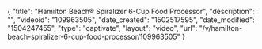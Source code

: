 {
    "title": "Hamilton Beach&reg; Spiralizer 6-Cup Food Processor",
    "description": "",
    "videoid": "109963505",
    "date_created": "1502517595",
    "date_modified": "1504247455",
    "type": "captivate",
    "layout": "video",
    "url": "\/v\/hamilton-beach-spiralizer-6-cup-food-processor\/109963505"
}